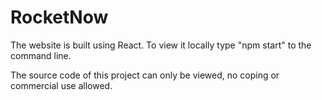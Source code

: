 # RocketNow
The website is built using React.
To view it locally type "npm start" to the command line.

The source code of this project can only be viewed, no coping or commercial use allowed.
